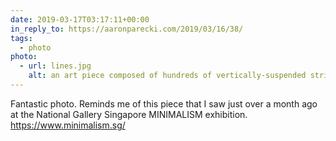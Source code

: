 ```yaml
---
date: 2019-03-17T03:17:11+00:00
in_reply_to: https://aaronparecki.com/2019/03/16/38/
tags:
  - photo
photo:
  - url: lines.jpg
    alt: an art piece composed of hundreds of vertically-suspended strings
---
```


Fantastic photo. Reminds me of this piece that I saw just over a month ago at the National Gallery Singapore MINIMALISM exhibition. <a href="https://www.minimalism.sg" rel="external noopener">https://www.minimalism.sg/</a>
